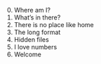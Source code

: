 0. Where am I? 
1. What’s in there? 
2. There is no place like home 
3. The long format
4. Hidden files
5. I love numbers
6. Welcome
